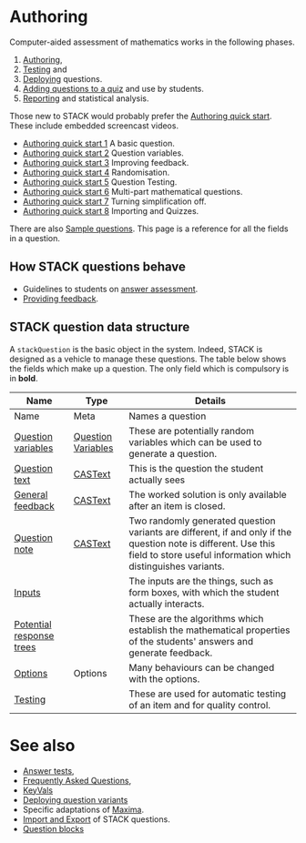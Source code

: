 # Authoring

Computer-aided assessment of mathematics works in the following phases.

1. [Authoring](../Authoring/index.md),
2. [Testing](Testing.md) and
3. [Deploying](Deploying.md) questions.
4. [Adding questions to a quiz](Quiz.md) and use by students.
5. [Reporting](Reporting.md) and statistical analysis.

Those new to STACK would probably prefer the [Authoring quick start](Authoring_quick_start.md). These include embedded screencast videos.

* [Authoring quick start 1](Authoring_quick_start.md) A basic question.
* [Authoring quick start 2](Authoring_quick_start_2.md) Question variables.
* [Authoring quick start 3](Authoring_quick_start_3.md) Improving feedback.
* [Authoring quick start 4](Authoring_quick_start_4.md) Randomisation.
* [Authoring quick start 5](Authoring_quick_start_5.md) Question Testing.
* [Authoring quick start 6](Authoring_quick_start_6.md) Multi-part mathematical questions.
* [Authoring quick start 7](Authoring_quick_start_7.md) Turning simplification off.
* [Authoring quick start 8](Authoring_quick_start_8.md) Importing and Quizzes.

There are also [Sample questions](Sample_questions.md).
This page is a reference for all the fields in a question.

## How STACK questions behave  ##

* Guidelines to students on [answer assessment](../Students/Answer_assessment.md).
* [Providing feedback](Feedback.md).

## STACK question data structure  ##

A `stackQuestion` is the basic object in the system. Indeed, STACK is designed as a vehicle to manage these questions.
The table below shows the fields which make up a question.
The only field which is compulsory is in **bold**.

| Name                                                       | Type                                                       | Details
| ---------------------------------------------------------- | ---------------------------------------------------------- | ----------------------------------------------------------------------------------------------------------------------------------------------------------------------------------
| Name                                                       | Meta                                                       | Names a question
| [Question variables](KeyVals.md#Question_variables)        | [Question Variables](KeyVals.md#Question_variables)        | These are potentially random variables which can be used to generate a question.
| [Question text](CASText.md#question_text)                  | [CASText](CASText.md)                                      | This is the question the student actually sees
| [General feedback](CASText.md#General_feedback)            | [CASText](CASText.md)                                      | The worked solution is only available after an item is closed.
| [Question note](Question_note.md)                          | [CASText](CASText.md)                                      | Two randomly generated question variants are different, if and only if the question note is different.  Use this field to store useful information which distinguishes variants.
| [Inputs](Inputs.md)                                        |                                                            | The inputs are the things, such as form boxes, with which the student actually interacts.
| [Potential response trees](Potential_response_trees.md)    |                                                            | These are the algorithms which establish the mathematical properties of the students' answers and generate feedback.
| [Options](Options.md)                                      | Options                                                    | Many behaviours can be changed with the options.
| [Testing](Testing.md)                                      |                                                            | These are used for automatic testing of an item and for quality control.

# See also

* [Answer tests](Answer_tests.md),
* [Frequently Asked Questions](Author_FAQ.md),
* [KeyVals](KeyVals.md)
* [Deploying question variants](Deploying.md)
* Specific adaptations of [Maxima](../CAS/Maxima.md).
* [Import and Export](ImportExport.md) of STACK questions.
* [Question blocks](Question_blocks.md)


